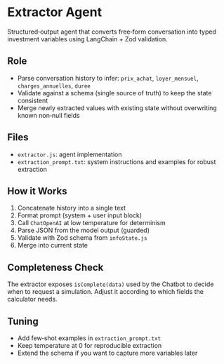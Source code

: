# Extractor Agent

Structured‑output agent that converts free‑form conversation into typed investment variables using LangChain + Zod validation.

## Role

- Parse conversation history to infer: `prix_achat`, `loyer_mensuel`, `charges_annuelles`, `duree`
- Validate against a schema (single source of truth) to keep the state consistent
- Merge newly extracted values with existing state without overwriting known non‑null fields

## Files

- `extractor.js`: agent implementation
- `extraction_prompt.txt`: system instructions and examples for robust extraction

## How it Works

1. Concatenate history into a single text
2. Format prompt (system + user input block)
3. Call `ChatOpenAI` at low temperature for determinism
4. Parse JSON from the model output (guarded)
5. Validate with Zod schema from `infoState.js`
6. Merge into current state

## Completeness Check

The extractor exposes `isComplete(data)` used by the Chatbot to decide when to request a simulation. Adjust it according to which fields the calculator needs.

## Tuning

- Add few‑shot examples in `extraction_prompt.txt`
- Keep temperature at 0 for reproducible extraction
- Extend the schema if you want to capture more variables later


